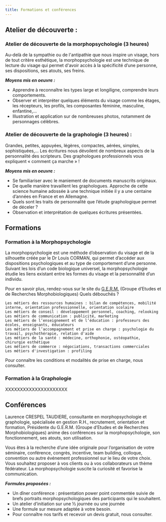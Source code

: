 ```yaml
---
title: Formations et conférences
---
```



## Atelier de découverte : 
### Atelier de découverte de la morphopsychologie (3 heures)

Au-delà de la sympathie ou de l'antipathie que nous inspire un visage, hors de tout critère esthétique, la morphopsychologie est une technique de lecture du visage qui permet d'avoir accès à la spécificité d’une personne, ses dispositions, ses atouts, ses freins.

***Moyens mis en oeuvre :***

- Apprendre à reconnaître les types large et longiligne, comprendre leurs comportements.
- Observer et interpréter quelques éléments du visage comme les étages, les récepteurs, les profils, les composantes féminine, masculine, enfantine,…
- Illustration et application sur de nombreuses photos, notamment de personnages célèbres.


### Atelier de découverte de la graphologie (3 heures) :

Grandes, petites, appuyées, légères, compactes, aérées, simples, sophistiquées,… Les écritures nous dévoilent de nombreux aspects de la personnalité des scripteurs. Des graphologues professionnels vous expliquent « comment ça marche » !

***Moyens mis en oeuvre :***

- Se familiariser avec le maniement de documents manuscrits originaux.
- De quelle manière travaillent les graphologues. Approche de cette science humaine adossée à une technique initiée il y a une centaine d’années en France et en Allemagne.
- Quels sont les traits de personnalité que l’étude graphologique permet de déceler ?
- Observation et interprétation de quelques écritures présentées.


## Formations

### Formation à la Morphopsychologie

La morphopsychologie est une méthode d’observation du visage et de la silhouette créée par le Dr Louis CORMAN, qui permet d’accéder aux dispositions psychologiques et au type de comportement d’une personne. Suivant les lois d’un code biologique universel, la morphopsychologie étudie les liens existant entre les formes du visage et la personnalité d’un individu.

Pour en savoir plus, rendez-vous sur le site du [G.E.R.M.](http://morphopsy.com/index.php) (Groupe d’Etudes et de Recherches Morphobiologiques)
Quels débouchés ?

    Les métiers des ressources humaines : bilan de compétences, mobilité interne, orientation professionnelle, orientation scolaire
    Les métiers de conseil : développement personnel, coaching, relooking
    Les métiers de communication : publicité, marketing
    Les métiers de l’enseignement et de l’éducation : professeurs des écoles, enseignants, éducateurs
    Les métiers de l’accompagnement et prise en charge : psychologie du travail, psychothérapie, relation d'aide
    Les métiers de la santé : médecine, orthophonie, ostéopathie, chirurgie esthétique
    Les métiers de commerce : négociations, transactions commerciales
    Les métiers d'investigation : profiling

Pour connaître les conditions et modalités de prise en charge, nous consulter.

### Formation à la Graphologie

XXXXXXXXXXXXXXXXXXXXX

## Conférences

Laurence CRESPEL TAUDIERE, consultante en morphopsychologie et graphologie, spécialisée en gestion R.H., recrutement, orientation et formation, Présidente du G.E.R.M. (Groupe d’Etudes et de Recherches Morphobiologiques) anime des conférences sur la morphopsychologie, son fonctionnement, ses atouts, son utilisation.

Vous êtes à la recherche d’une idée originale pour l’organisation de votre séminaire, conférence, congrès, incentive, team building, colloque, convention ou autre événement professionnel sur le lieu de votre choix. Vous souhaitez proposer à vos clients ou à vos collaborateurs un thème fédérateur. La morphopsychologie suscite la curiosité et favorise la communication.

***Formules proposées :***

- Un dîner conférence : présentation power point commentée suivie de brefs portraits morphopsychologiques des participants qui le souhaitent.
- Un atelier d’initiation sur une ½ journée ou une journée
- Une formule sur mesure adaptée à votre besoin.
- Pour connaître nos tarifs et recevoir un devis gratuit, nous consulter.
